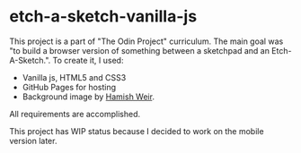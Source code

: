 # etch-a-sketch-vanilla-js
This project is a part of "The Odin Project" curriculum. The main goal was "to build a browser version of something between a sketchpad and an Etch-A-Sketch.". To create it, I used:

<ul>
<li>Vanilla js, HTML5 and CSS3</li>
<li>GitHub Pages for hosting</li>
<li>Background image by <a href="https://unsplash.com/photos/aYEUXnVG8tg">Hamish Weir</a>.</li>
</ul>

All requirements are accomplished.

This project has WIP status because I decided to work on the mobile version later.
